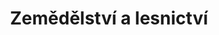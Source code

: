 ---
title: Zemědělství a&nbsp;lesnictví
slug: zemedelstvi
description: Díky provozu na baterie, speciálním IoT sítím a odolnosti vůči klimatickým podmínkám, nacházejí naše IoT zařízení uplatnění v mnoha projektech v zemědělství.
meta_title: IoT řešení v zemědělstí| Precizní zemědělství
meta_description: 
image_preview: /case-studies/iframix-grid-home.png
weight: 20
---